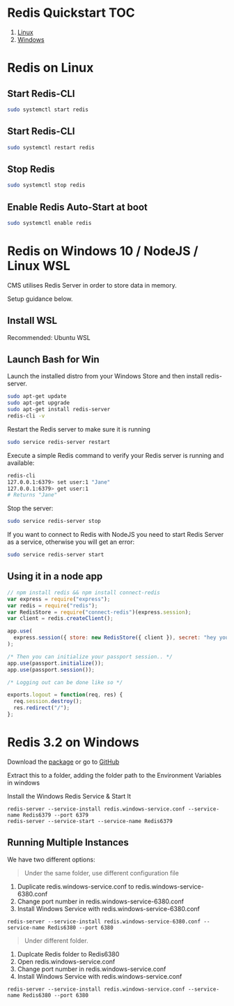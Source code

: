 # Redis Quickstart TOC

1. [Linux](#redis-on-linux)
2. [Windows](#redis-32-on-windows)

# Redis on Linux

## Start Redis-CLI

```sh
sudo systemctl start redis
```

## Start Redis-CLI

```sh
sudo systemctl restart redis
```

## Stop Redis

```sh
sudo systemctl stop redis
```

## Enable Redis Auto-Start at boot

```sh
sudo systemctl enable redis
```

# Redis on Windows 10 / NodeJS / Linux WSL

CMS utilises Redis Server in order to store data in memory.

Setup guidance below.

## Install WSL

Recommended: Ubuntu WSL

## Launch Bash for Win

Launch the installed distro from your Windows Store and then install redis-server.

```bash
sudo apt-get update
sudo apt-get upgrade
sudo apt-get install redis-server
redis-cli -v
```

Restart the Redis server to make sure it is running

```bash
sudo service redis-server restart
```

Execute a simple Redis command to verify your Redis server is running and available:

```bash
redis-cli
127.0.0.1:6379> set user:1 "Jane"
127.0.0.1:6379> get user:1
# Returns "Jane"
```

Stop the server:

```bash
sudo service redis-server stop
```

If you want to connect to Redis with NodeJS you need to start Redis Server as a service, otherwise you will get an error:

```bash
sudo service redis-server start
```

## Using it in a node app

```javascript
// npm install redis && npm install connect-redis
var express = require("express");
var redis = require("redis");
var RedisStore = require("connect-redis")(express.session);
var client = redis.createClient();

app.use(
  express.session({ store: new RedisStore({ client }), secret: "hey you" })
);

/* Then you can initialize your passport session.. */
app.use(passport.initialize());
app.use(passport.session());

/* Logging out can be done like so */

exports.logout = function(req, res) {
  req.session.destroy();
  res.redirect("/");
};
```

# Redis 3.2 on Windows

Download the [package](https://github.com/MicrosoftArchive/redis/releases/download/win-3.2.100/Redis-x64-3.2.100.zip) or go to [GitHub](https://github.com/MicrosoftArchive/redis/releases)

Extract this to a folder, adding the folder path to the Environment Variables in windows

Install the Windows Redis Service & Start It

```Batchfile
redis-server --service-install redis.windows-service.conf --service-name Redis6379 --port 6379
redis-server --service-start --service-name Redis6379
```

## Running Multiple Instances

We have two different options:

> Under the same folder, use different configuration file

1. Duplicate redis.windows-service.conf to redis.windows-service-6380.conf
2. Change port number in redis.windows-service-6380.conf
3. Install Windows Service with redis.windows-service-6380.conf

```Batchfile
redis-server --service-install redis.windows-service-6380.conf --service-name Redis6380 --port 6380
```

> Under different folder.

1. Duplcate Redis folder to Redis6380
2. Open redis.windows-service.conf
3. Change port number in redis.windows-service.conf
4. Install Windows Service with redis.windows-service.conf

```Batchfile
redis-server --service-install redis.windows-service.conf --service-name Redis6380 --port 6380
```
